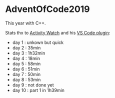 # AdventOfCode2019

This year with C++.

Stats thx to [Activity Watch](https://github.com/ActivityWatch/activitywatch) and his [VS Code plugin](https://github.com/ActivityWatch/aw-watcher-vscode/):

* day 1 : unkown but quick
* day 2 : 35min
* day 3 : 1h32min
* day 4 : 18min
* day 5 : 58min
* day 6 : 51min
* day 7 : 50min
* day 8 : 53min
* day 9 : not done yet
* day 10 : part 1 in 1h39min
